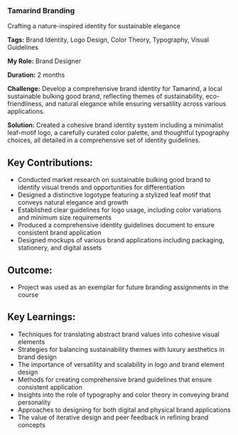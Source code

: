 ### Tamarind Branding

Crafting a nature-inspired identity for sustainable elegance

**Tags:** Brand Identity, Logo Design, Color Theory, Typography, Visual Guidelines

**My Role:** Brand Designer

**Duration:** 2 months

**Challenge:** Develop a comprehensive brand identity for Tamarind, a local sustainable bulking good brand, reflecting themes of sustainability, eco-friendliness, and natural elegance while ensuring versatility across various applications.

**Solution:** Created a cohesive brand identity system including a minimalist leaf-motif logo, a carefully curated color palette, and thoughtful typography choices, all detailed in a comprehensive set of identity guidelines.

## Key Contributions:

- Conducted market research on sustainable bulking good brand to identify visual trends and opportunities for differentiation
- Designed a distinctive logotype featuring a stylized leaf motif that conveys natural elegance and growth
- Established clear guidelines for logo usage, including color variations and minimum size requirements
- Produced a comprehensive identity guidelines document to ensure consistent brand application
- Designed mockups of various brand applications including packaging, stationery, and digital assets

## Outcome:

- Project was used as an exemplar for future branding assignments in the course

## Key Learnings:

- Techniques for translating abstract brand values into cohesive visual elements
- Strategies for balancing sustainability themes with luxury aesthetics in brand design
- The importance of versatility and scalability in logo and brand element design
- Methods for creating comprehensive brand guidelines that ensure consistent application
- Insights into the role of typography and color theory in conveying brand personality
- Approaches to designing for both digital and physical brand applications
- The value of iterative design and peer feedback in refining brand concepts